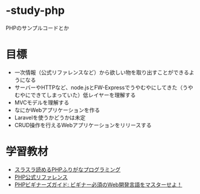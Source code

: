# -study-php
PHPのサンプルコードとか

# 目標
- 一次情報（公式リファレンスなど）から欲しい物を取り出すことができるようになる
- サーバーやHTTPなど、node.jsとFW-Expressでうやむやにしてきた（うやむやにできてしまっていた）低レイヤーを理解する
- MVCモデルを理解する
- なにかWebアプリケーションを作る
- Laravelを使うかどうかは未定
- CRUD操作を行えるWebアプリケーションをリリースする

# 学習教材

- [スラスラ読めるPHPふりがなプログラミング](https://www.amazon.co.jp/%E3%82%B9%E3%83%A9%E3%82%B9%E3%83%A9%E8%AA%AD%E3%82%81%E3%82%8B-PHP%E3%81%B5%E3%82%8A%E3%81%8C%E3%81%AA%E3%83%97%E3%83%AD%E3%82%B0%E3%83%A9%E3%83%9F%E3%83%B3%E3%82%B0-%E3%81%B5%E3%82%8A%E3%81%8C%E3%81%AA%E3%83%97%E3%83%AD%E3%82%B0%E3%83%A9%E3%83%9F%E3%83%B3%E3%82%B0%E3%82%B7%E3%83%AA%E3%83%BC%E3%82%BA-%E3%83%94%E3%82%AF%E3%82%B7%E3%83%96%E6%A0%AA%E5%BC%8F%E4%BC%9A%E7%A4%BE-ebook/dp/B07Z63J7Z4)
- [PHP公式リファレンス](https://www.php.net/manual/ja/index.php)
- [PHPビギナーズガイド: ビギナー必須のWeb開発言語をマスターせよ！ ](https://www.amazon.co.jp/PHP%E3%83%93%E3%82%AE%E3%83%8A%E3%83%BC%E3%82%BA%E3%82%AC%E3%82%A4%E3%83%89-%E3%83%93%E3%82%AE%E3%83%8A%E3%83%BC%E5%BF%85%E9%A0%88%E3%81%AEWeb%E9%96%8B%E7%99%BA%E8%A8%80%E8%AA%9E%E3%82%92%E3%83%9E%E3%82%B9%E3%82%BF%E3%83%BC%E3%81%9B%E3%82%88%EF%BC%81-PRIMER%E3%82%B7%E3%83%AA%E3%83%BC%E3%82%BA-libro%E3%83%96%E3%83%83%E3%82%AF%E3%82%B9-%E6%8E%8C%E7%94%B0%E6%B4%A5%E8%80%B6%E4%B9%83-ebook/dp/B01ABI7IGO/ref=sr_1_1?__mk_ja_JP=%E3%82%AB%E3%82%BF%E3%82%AB%E3%83%8A&dchild=1&keywords=php%E3%83%93%E3%82%AE%E3%83%8A%E3%83%BC%E3%82%BA%E3%82%AC%E3%82%A4%E3%83%89&qid=1596876512&s=digital-text&sr=1-1)

